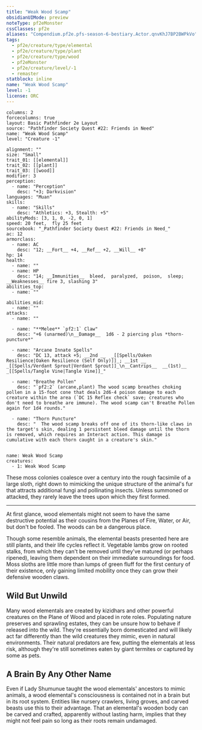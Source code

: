 ```yaml
---
title: "Weak Wood Scamp"
obsidianUIMode: preview
noteType: pf2eMonster
cssClasses: pf2e
aliases: "Compendium.pf2e.pfs-season-6-bestiary.Actor.qnvKhJ7BP2BWPkVo" 
tags:
  - pf2e/creature/type/elemental
  - pf2e/creature/type/plant
  - pf2e/creature/type/wood
  - pf2eMonster
  - pf2e/creature/level/-1
  - remaster
statblock: inline
name: "Weak Wood Scamp"
level: -1
license: ORC
---
```


```statblock
columns: 2
forcecolumns: true
layout: Basic Pathfinder 2e Layout
source: "Pathfinder Society Quest #22: Friends in Need"
name: "Weak Wood Scamp"
level: "Creature -1"

alignment: ""
size: "Small"
trait_01: [[elemental]]
trait_02: [[plant]]
trait_03: [[wood]]
modifier: 3
perception:
  - name: "Perception"
    desc: "+3; Darkvision"
languages: "Muan"
skills:
  - name: "Skills"
    desc: "Athletics: +3, Stealth: +5"
abilityMods: [3, 1, 0, -2, 0, 1]
speed: 20 feet,  fly 25 feet
sourcebook: "_Pathfinder Society Quest #22: Friends in Need_"
ac: 12
armorclass:
  - name: AC
    desc: "12; __Fort__ +4, __Ref__ +2, __Will__ +8"
hp: 14
health:
  - name: ""
  - name: HP
    desc: "14; __Immunities__  bleed,  paralyzed,  poison,  sleep; __Weaknesses__ fire 3, slashing 3"
abilities_top:
  - name: ""

abilities_mid:
  - name: ""
attacks:
  - name: ""

  - name: "**Melee** `pf2:1` Claw"
    desc: "+6 (unarmed)\n__Damage__  1d6 - 2 piercing plus *thorn-puncture*"

  - name: "Arcane Innate Spells"
    desc: "DC 13, attack +5; __2nd __  _[[Spells/Oaken Resilience|Oaken Resilience (Self Only)]]_; __1st __  _[[Spells/Verdant Sprout|Verdant Sprout]]_\n__Cantrips__  __(1st)__ _[[Spells/Tangle Vine|Tangle Vine]]_"

  - name: "Breathe Pollen"
    desc: "`pf2:2` (arcane,plant) The wood scamp breathes choking pollen in a 15-foot cone that deals 2d6-4 poison damage to each creature within the area (`DC 15 Reflex check` save; creatures who don't need to breathe are immune). The wood scamp can't Breathe Pollen again for 1d4 rounds."

  - name: "Thorn Puncture"
    desc: "  The wood scamp breaks off one of its thorn-like claws in the target's skin, dealing 1 persistent bleed damage until the thorn is removed, which requires an Interact action. This damage is cumulative with each thorn caught in a creature's skin."
 
```

```encounter-table
name: Weak Wood Scamp
creatures:
  - 1: Weak Wood Scamp
```



These moss colonies coalesce over a century into the rough facsimile of a large sloth, right down to mimicking the unique structure of the animal's fur that attracts additional fungi and pollinating insects. Unless summoned or attacked, they rarely leave the trees upon which they first formed.

* * *

At first glance, wood elementals might not seem to have the same destructive potential as their cousins from the Planes of Fire, Water, or Air, but don't be fooled. The woods can be a dangerous place.

Though some resemble animals, the elemental beasts presented here are still plants, and their life cycles reflect it. Vegetable lambs grow on rooted stalks, from which they can't be removed until they've matured (or perhaps ripened), leaving them dependent on their immediate surroundings for food. Moss sloths are little more than lumps of green fluff for the first century of their existence, only gaining limited mobility once they can grow their defensive wooden claws.

## Wild But Unwild

Many wood elementals are created by kizidhars and other powerful creatures on the Plane of Wood and placed in rote roles. Populating nature preserves and sprawling estates, they can be unsure how to behave if released into the wild. They're essentially born domesticated and will likely act far differently than the wild creatures they mimic, even in natural environments. Their natural predators are few, putting the elementals at less risk, although they're still sometimes eaten by giant termites or captured by some as pets.

## A Brain By Any Other Name

Even if Lady Shumunue taught the wood elementals' ancestors to mimic animals, a wood elemental's consciousness is contained not in a brain but in its root system. Entities like nursery crawlers, living groves, and carved beasts use this to their advantage. That an elemental's wooden body can be carved and crafted, apparently without lasting harm, implies that they might not feel pain so long as their roots remain undamaged.
